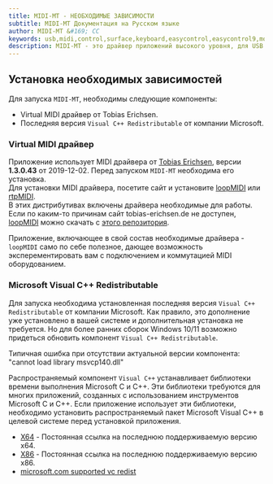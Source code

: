 ```yaml
---
title: MIDI-MT - НЕОБХОДИМЫЕ ЗАВИСИМОСТИ
subtitle: MIDI-MT Документация на Русском языке
author: MIDI-MT &#169; CC
keywords: usb,midi,control,surface,keyboard,easycontrol,easycontrol9,mqtt,lights,dmx,dmx512,artnet,soundbar,premiere pro,proxy,driver
description: MIDI-MT - это драйвер приложений высокого уровня, для USB MIDI панелей управлений
---
```


## Установка необходимых зависимостей

Для запуска `MIDI-MT`, необходимы следующие компоненты:

- Virtual MIDI драйвер от Tobias Erichsen.
- Последняя версия `Visual C++ Redistributable` от компании Microsoft.

### Virtual MIDI драйвер

Приложение использует MIDI драйвера от [Tobias Erichsen](https://www.tobias-erichsen.de), версии **1.3.0.43** от 2019-12-02. Перед запуском `MIDI-MT` необходима его установка.  
Для установки MIDI драйвера, посетите сайт и установите [loopMIDI](https://www.tobias-erichsen.de/software/loopmidi.html) или [rtpMIDI](https://www.tobias-erichsen.de/software/rtpmidi.html).  
В этих дистрибутивах включены драйвера необходимые для работы.  
Если по каким-то причинам сайт tobias-erichsen.de не доступен, [loopMIDI](https://claudiacoord.github.io/MIDI-EasyControl-to-Mackie-translator-for-Premiere-Pro/Dist/loopMIDISetup_1_0_16_27.zip) можно скачать с [этого репозитория](https://claudiacoord.github.io/MIDI-EasyControl-to-Mackie-translator-for-Premiere-Pro/Dist/loopMIDISetup_1_0_16_27.zip).  

Приложение, включающее в свой состав необходимые драйвера - `loopMIDI` само по себе полезное, дающее возможность эксперементировать вам с подключением и коммутацией MIDI оборудованием.

### Microsoft Visual C++ Redistributable

Для запуска необходима установленная последняя версия `Visual C++ Redistributable` от компании Microsoft.
Как правило, это дополнение уже установлено в вашей системе и дополнительная установка не требуется.
Но для более ранних сборок Windows 10/11 возможно придеться обновить компонент `Visual C++ Redistributable`.

Типичная ошибка при отсутствии актуальной версии компонента: "cannot load library msvcp140.dll"

Распространяемый компонент `Visual C++` устанавливает библиотеки времени выполнения Microsoft C и C++.
Эти библиотеки требуются для многих приложений, созданных с использованием инструментов Microsoft C и C++.
Если приложение использует эти библиотеки, необходимо установить распространяемый пакет Microsoft Visual C++
в целевой системе перед установкой приложения.

- [X64](https://aka.ms/vs/17/release/vc_redist.x64.exe) - Постоянная ссылка на последнюю поддерживаемую версию x64.  
- [X86](https://aka.ms/vs/17/release/vc_redist.x86.exe) - Постоянная ссылка на последнюю поддерживаемую версию x86.  
- [microsoft.com supported vc redist](https://learn.microsoft.com/en-us/cpp/windows/latest-supported-vc-redist?view=msvc-170)  
